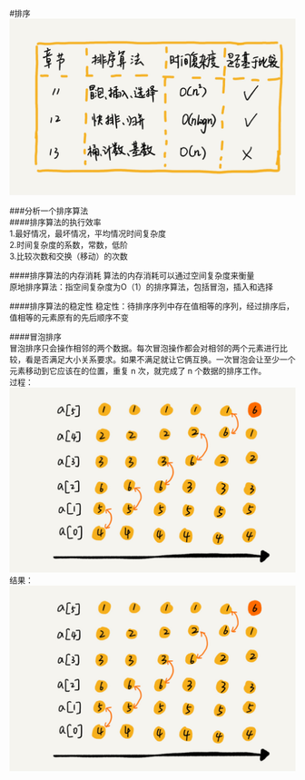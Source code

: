 #排序
![Image text](./src/main/resources/img/sort1.png)

###分析一个排序算法  
####排序算法的执行效率  
1.最好情况，最坏情况，平均情况时间复杂度  
2.时间复杂度的系数，常数，低阶  
3.比较次数和交换（移动）的次数  
  
####排序算法的内存消耗
算法的内存消耗可以通过空间复杂度来衡量  
原地排序算法：指空间复杂度为O（1）的排序算法，包括冒泡，插入和选择  
   
####排序算法的稳定性
稳定性：待排序序列中存在值相等的序列，经过排序后，值相等的元素原有的先后顺序不变  

####冒泡排序  
冒泡排序只会操作相邻的两个数据。每次冒泡操作都会对相邻的两个元素进行比较，看是否满足大小关系要求。如果不满足就让它俩互换。一次冒泡会让至少一个元素移动到它应该在的位置，重复 n 次，就完成了 n 个数据的排序工作。  
过程：  
![image text](./src/main/resources/img/sort2.png)
结果：  
![image text](./src/main/resources/img/sort3.png)

